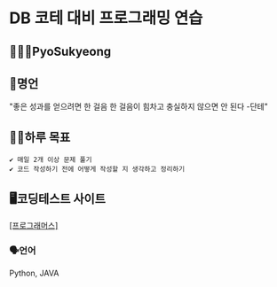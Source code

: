 # DB 코테 대비 프로그래밍 연습

## 🧑🏻‍💻PyoSukyeong

## 🥹명언
"좋은 성과를 얻으려면 한 걸음 한 걸음이 힘차고 충실하지 않으면 안 된다 -단테"


## 💪🏻하루 목표
```
✔️ 매일 2개 이상 문제 풀기
✔️ 코드 작성하기 전에 어떻게 작성할 지 생각하고 정리하기
```

## 🖥️코딩테스트 사이트

<a href="https://www.programmers.co.kr/" target="_blank"> [프로그래머스] </a>

### 🗣️언어

Python, JAVA
